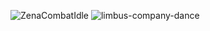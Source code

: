 ![ZenaCombatIdle](https://github.com/user-attachments/assets/ce4b2025-0efb-4ec7-8f01-e560b378c824)
![limbus-company-dance](https://github.com/user-attachments/assets/9c72f71c-258a-411e-832c-664d044c1940)
